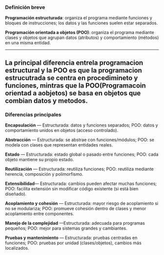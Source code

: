 ### Definición breve ###

**Programación estructurada**: organiza el programa mediante funciones y bloques de instrucciones; los datos y las funciones suelen estar separados.

**Programación orientada a objetos (POO)**: organiza el programa mediante clases y objetos que agrupan datos (atributos) y comportamiento (métodos) en una misma entidad.

---
La principal diferencia entrela programacion estructural y la POO es que la programacion estrucutrada se centra en procedimineto y funciones, mintras que la POO(Programacoin orientad a aobjetos) se basa en objetos que combian datos y metodos.
---
### Diferencias principales ###

**Encapsulación** — Estructurada: datos y funciones separados; POO: datos y comportamiento unidos en objetos (acceso controlado).

**Abstracción** — Estructurada: se abstrae con funciones/módulos; POO: se modela con clases que representan entidades reales.

**Estado** — Estructurada: estado global o pasado entre funciones; POO: cada objeto mantiene su propio estado.

**Reutilización** — Estructurada: reutiliza funciones; POO: reutiliza mediante herencia, composición y polimorfismo.

**Extensibilidad**— Estructurada: cambios pueden afectar muchas funciones; POO: facilita extensión sin modificar código existente (si está bien diseñado).

**Acoplamiento y cohesión** — Estructurada: mayor riesgo de acoplamiento si no se modulariza; POO: promueve cohesión dentro de clases y menor acoplamiento entre componentes.

**Manejo de la complejidad** —Estructurada: adecuada para programas pequeños; POO: mejor para sistemas grandes y cambiantes.

**Pruebas y mantenimiento** — Estructurada: pruebas centradas en funciones; POO: pruebas por unidad (clases/objetos), cambios más localizados.
